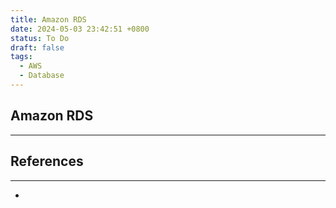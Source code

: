 ```yaml
---
title: Amazon RDS
date: 2024-05-03 23:42:51 +0800
status: To Do
draft: false
tags:
  - AWS
  - Database
---
```

## Amazon RDS
---


## References
---
- 
